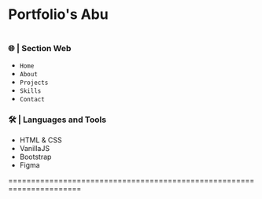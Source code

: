 # Portfolio's Abu
<img src="https://raw.githubusercontent.com/elvirafimansyah/portfolio/master/img/pt.png" alt="">


### 🌐 | Section Web
- `Home`
- `About` 
- `Projects`
- `Skills`
- `Contact`

### 🛠️ | Languages and Tools
- HTML & CSS
- VanillaJS
- Bootstrap
- Figma

======================================================================

